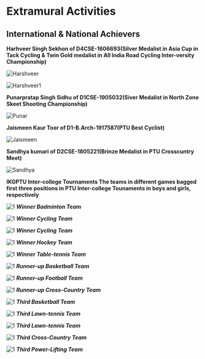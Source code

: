 # Extramural Activities
## International & National Achievers  


**Harhveer Singh Sekhon of D4CSE-1606693(Silver Medalist in Asia Cup in Tack Cycling & Twin Gold medalist in All India Road Cycling Inter-versity Championship)**  

![Harshveer](Images/Star/1.jpg)  

![Harshveer1](Images/Star/2.jpg)

**Punarpratap Singh Sidhu of D1CSE-1905032(Siver Medalist in North Zone Skeet Shooting Championship)**  

![Punar](Images/Star/3.jpg)  

**Jaismeen Kaur Toor of D1-B.Arch-1917587(PTU Best Cyclist)**  

![Jaismeen](Images/Star/4.jpg)

**Sandhya kumari of D2CSE-1805221(Brinze Medalist in PTU Crosscuntry Meet)**

![Sandhya](Images/Star/5.JPG)


**IKGPTU Inter-college Tournaments
The teams in different games bagged first three positions in PTU Inter-college Tounaments in boys and girls, respectively**

![1](Images/Teams/1-1st.jpg)
***Winner Badminton Team***

![1](Images/Teams/2-1st.jpg)
***Winner Cycling Team***

![1](Images/Teams/3-1st.jpeg)
***Winner Cycling Team***

![1](Images/Teams/4-1st.jpg)
***Winner Hockey Team***

![1](Images/Teams/5-1st.jpg)
***Winner Table-tennis Team***

![1](Images/Teams/6-2nd.jpeg)
***Runner-up Basketball Team***

![1](Images/Teams/7-2nd.jpg)
***Runner-up Football Team***

![1](Images/Teams/8-2nd.JPG)
***Runner-up Cross-Country Team***

![1](Images/Teams/9-3rd.jpeg)
***Third Basketball Team***

![1](Images/Teams/10-3rd.jpg)
***Third Lawn-tennis Team***

![1](Images/Teams/11-3rd.jpg)
***Third Lawn-tennis Team***

![1](Images/Teams/12-3rd.JPG)
***Third Cross-Country Team***

![1](Images/Teams/13-3rd.jpg)
***Third Power-Lifting Team***
